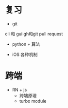 # 复习

- git

cli 和 gui
gh和git
pull request

- python + 算法

- iOS 各种机制

# 跨端 

- RN + js
	- 跨端原理
	- turbo module